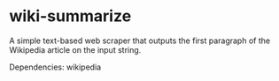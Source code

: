 # wiki-summarize
A simple text-based web scraper that outputs the first paragraph of the Wikipedia article on the input string.

Dependencies:
wikipedia

